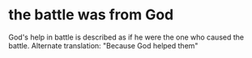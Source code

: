 # the battle was from God

God's help in battle is described as if he were the one who caused the battle. Alternate translation: "Because God helped them"

